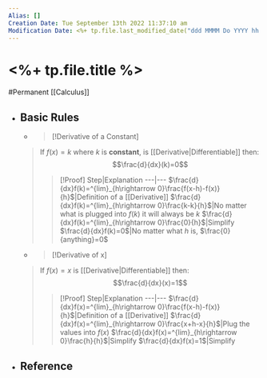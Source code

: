 ```yaml
---
Alias: []
Creation Date: Tue September 13th 2022 11:37:10 am 
Modification Date: <%+ tp.file.last_modified_date("ddd MMMM Do YYYY hh:mm:ss a") %>
---
```

# <%+ tp.file.title %>
#Permanent [[Calculus]]

- ## Basic Rules
  
  - > [!Derivative of a Constant]
  > If $f(x)=k$ where $k$ is **constant**, is [[Derivative|Differentiable]] then:
  > $$\frac{d}{dx}(k)=0$$
  > > [!Proof]
  > > Step|Explanation
  > > ---|---
  > > $\frac{d}{dx}f(k)=^{lim}_{h\rightarrow 0}\frac{f(x-h)-f(x)}{h}$|Definition of a [[Derivative]]
  > > $\frac{d}{dx}f(k)=^{lim}_{h\rightarrow 0}\frac{k-k}{h}$|No matter what is plugged into $f(k)$ it will always be $k$
  > > $\frac{d}{dx}f(k)=^{lim}_{h\rightarrow 0}\frac{0}{h}$|Simplify
  > > $\frac{d}{dx}f(k)=0$|No matter what $h$ is, $\frac{0}{anything}=0$
  
  - > [!Derivative of x]
  > If $f(x)=x$ is [[Derivative|Differentiable]] then:
  > $$\frac{d}{dx}(x)=1$$
  > > [!Proof]
  > > Step|Explanation
  > > ---|---
  > > $\frac{d}{dx}f(x)=^{lim}_{h\rightarrow 0}\frac{f(x-h)-f(x)}{h}$|Definition of a [[Derivative]]
  > > $\frac{d}{dx}f(x)=^{lim}_{h\rightarrow 0}\frac{x+h-x}{h}$|Plug the values into $f(x)$
  > > $\frac{d}{dx}f(x)=^{lim}_{h\rightarrow 0}\frac{h}{h}$|Simplify
  > > $\frac{d}{dx}f(x)=1$|Simplify
- ## Reference